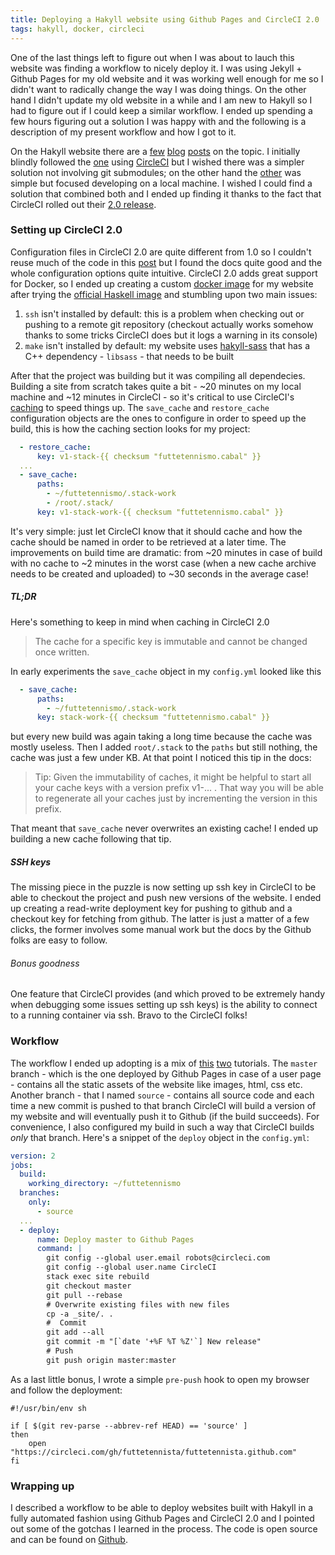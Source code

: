 ```yaml
---
title: Deploying a Hakyll website using Github Pages and CircleCI 2.0
tags: hakyll, docker, circleci
---
```


One of the last things left to figure out when I was about to lauch this website
was finding a workflow to nicely deploy it.
I was using Jekyll + Github Pages for my old website and it was working well enough
for me so I didn't want to radically change the way I was doing things.
On the other hand I didn't update my old website in a while and I am new to
Hakyll so I had to figure out if I could keep a similar workflow. I ended up
spending a few hours figuring out a solution I was happy with and the following
is a description of my present workflow and how I got to it.
<!--more-->
On the Hakyll website there are a [few](https://www.stackbuilders.com/news/dr-hakyll-create-a-github-page-with-hakyll-and-circleci)
[blog](http://kyle.marek-spartz.org/posts/2013-12-09-widely-and-hakyll.html)
[posts](https://jaspervdj.be/hakyll/tutorials/github-pages-tutorial.html) on the
topic. I initially blindly followed the [one](http://kyle.marek-spartz.org/posts/2013-12-09-widely-and-hakyll.html)
using [CircleCI](https://circleci.com/) but I wished there was a simpler solution
not involving git submodules; on the other hand the [other](https://jaspervdj.be/hakyll/tutorials/github-pages-tutorial.html)
was simple but focused developing on a local machine. I wished I could find
a solution that combined both and I ended up finding it thanks to the fact that
CircleCI rolled out their [2.0 release](https://circleci.com/docs/2.0/).

### Setting up CircleCI 2.0
Configuration files in CircleCI 2.0 are quite different from 1.0 so I couldn't
reuse much of the code in this [post](https://www.stackbuilders.com/news/dr-hakyll-create-a-github-page-with-hakyll-and-circleci)
but I found the docs quite good and the whole configuration options quite
intuitive. CircleCI 2.0 adds great support for Docker, so I ended up creating
a custom [docker image](https://hub.docker.com/r/futtetennista/hakyll/) for my website
after trying the [official Haskell image](https://hub.docker.com/_/haskell/)
and stumbling upon two main issues:

1. `ssh` isn't installed by default: this is a problem when checking out or pushing
to a remote git repository (checkout actually works somehow thanks to some tricks
CircleCI does but it logs a warning in its console)
2. `make` isn't installed by default: my website uses [hakyll-sass](https://github.com/meoblast001/hakyll-sass/)
that has a C++ dependency - `libsass` - that needs to be built

After that the project was building but it was compiling all dependecies.
Building a site from scratch takes quite a bit - ~20 minutes on my local machine
and ~12 minutes in CircleCI - so it's critical to use CircleCI's
[caching](https://circleci.com/docs/2.0/caching/) to speed things up.
The `save_cache` and `restore_cache` configuration objects are the ones to
configure in order to speed up the build, this is how the caching section looks
for my project:

```yaml
  - restore_cache:
      key: v1-stack-{{ checksum "futtetennismo.cabal" }}
  ...
  - save_cache:
      paths:
        - ~/futtetennismo/.stack-work
        - /root/.stack/
      key: v1-stack-work-{{ checksum "futtetennismo.cabal" }}
```

It's very simple: just let CircleCI know that it should cache and how the cache
should be named in order to be retrieved at a later time. The improvements on build
time are dramatic: from ~20 minutes in case of build with no cache to ~2 minutes in
the worst case (when a new cache archive needs to be created and uploaded) to ~30
seconds in the average case!

##### TL;DR
Here's something to keep in mind when caching in CircleCI 2.0

> The cache for a specific key is immutable and cannot be changed once written.

In early experiments the `save_cache` object in my `config.yml` looked like this

```yaml
  - save_cache:
      paths:
        - ~/futtetennismo/.stack-work
      key: stack-work-{{ checksum "futtetennismo.cabal" }}
```

but every new build was again taking a long time because the cache was mostly useless.
Then I added `root/.stack` to the `paths` but still nothing, the cache was just a
few under KB. At that point I noticed this tip in the docs:

> Tip: Given the immutability of caches, it might be helpful to start all your
> cache keys with a version prefix v1-... . That way you will be able to regenerate
> all your caches just by incrementing the version in this prefix.

That meant that `save_cache` never overwrites an existing cache! I ended up building a
new cache following that tip.

##### SSH keys
The missing piece in the puzzle is now setting up ssh key in CircleCI to be able to
checkout the project and push new versions of the website. I ended up creating a
read-write deployment key for pushing to github and a checkout key for fetching
from github. The latter is just a matter of a few clicks, the former involves
some manual work but the docs by the Github folks are easy to follow.

###### Bonus goodness
One feature that CircleCI provides (and which proved to be extremely handy when
debugging some issues setting up ssh keys) is the ability to connect to a
running container via ssh. Bravo to the CircleCI folks!

### Workflow
The workflow I ended up adopting is a mix of [this](http://kyle.marek-spartz.org/posts/2013-12-09-widely-and-hakyll.html)
[two](https://jaspervdj.be/hakyll/tutorials/github-pages-tutorial.html) tutorials.
The `master` branch - which is the one deployed by Github Pages in case of a user
page - contains all the static assets of the website like images, html, css etc.
Another branch - that I named `source` - contains all source code and each time a
new commit is pushed to that branch CircleCI will build a version of my website
and will eventually push it to Github (if the build succeeds). For convenience,
I also configured my build in such a way that CircleCI builds *only* that
branch. Here's a snippet of the `deploy` object in the `config.yml`:

```yaml
version: 2
jobs:
  build:
    working_directory: ~/futtetennismo
  branches:
    only:
      - source
  ...
  - deploy:
      name: Deploy master to Github Pages
      command: |
        git config --global user.email robots@circleci.com
        git config --global user.name CircleCI
        stack exec site rebuild
        git checkout master
        git pull --rebase
        # Overwrite existing files with new files
        cp -a _site/. .
        #  Commit
        git add --all
        git commit -m "[`date '+%F %T %Z'`] New release"
        # Push
        git push origin master:master
```

As a last little bonus, I wrote a simple `pre-push` hook to open my browser
and follow the deployment:

```
#!/usr/bin/env sh

if [ $(git rev-parse --abbrev-ref HEAD) == 'source' ]
then
    open "https://circleci.com/gh/futtetennista/futtetennista.github.com"
fi
```

### Wrapping up
I described a workflow to be able to deploy websites built with Hakyll in a
fully automated fashion using Github Pages and CircleCI 2.0 and I pointed out
some of the gotchas I learned in the process. The code is open source and can
be found on [Github](https://github.com/futtetennista/futtetennista.github.com).
